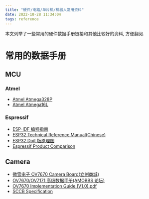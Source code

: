 ```yaml
---
title: "硬件/电路/单片机/机器人常用资料"
date: 2022-10-28 11:34:04
tags: reference
---
```


本文列举了一些常用的硬件数据手册链接和其他比较好的资料, 方便翻阅.

# 常用的数据手册

<!--more-->

## MCU

### Atmel

- [Atmel Atmega328P](https://ww1.microchip.com/downloads/en/DeviceDoc/Atmel-7810-Automotive-Microcontrollers-ATmega328P_Datasheet.pdf)
- [Atmel Atmega16L](https://ww1.microchip.com/downloads/en/DeviceDoc/doc2466.pdf)

### Espressif

- [ESP-IDF 编程指南](https://docs.espressif.com/projects/esp-idf/zh_CN/latest/esp32/)
- [ESP32 Technical Reference Manual(Chinese)](https://www.espressif.com.cn/sites/default/files/documentation/esp32_technical_reference_manual_cn.pdf)
- [ESP32 Doit 板原理图](https://liefyuan.blog.csdn.net/article/details/81060143)
- [Espressif Product Comparison](https://products.espressif.com/#/product-comparison)

## Camera

- [微雪电子 OV7670 Camera Board(立创商城)](https://datasheet.lcsc.com/lcsc/1912111437_Waveshare-OV7670-Camera-Board--B_C359963.pdf)
- [OV7670/OV7171 高级数据手册(AMOBBS 论坛)](https://d1.amobbs.com/bbs_upload782111/files_19/ourdev_489771.pdf)
- [OV7670 Implementation Guide (V1.0).pdf](http://www.haoyuelectronics.com/Attachment/OV7670%20+%20AL422B%28FIFO%29%20Camera%20Module%28V2.0%29/OV7670%20Implementation%20Guide%20%28V1.0%29.pdf)
- [SCCB Specification](https://www.waveshare.com/w/upload/1/14/OmniVision_Technologies_Seril_Camera_Control_Bus%28SCCB%29_Specification.pdf)
